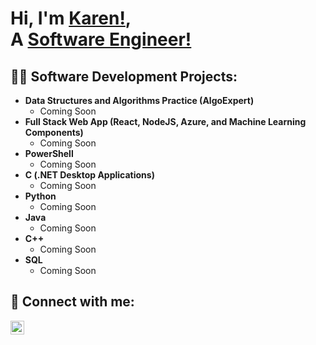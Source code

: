 <h1>Hi, I'm <a href="https://www.linkedin.com/in/karen-m-ross/">Karen!</a>, <br/>A <a href="https://github.com/mm1m5">Software Engineer!</a></h1>

<h2>👨‍💻 Software Development Projects:</h2>

- <b>Data Structures and Algorithms Practice (AlgoExpert)</b>
  - Coming Soon
- <b>Full Stack Web App (React, NodeJS, Azure, and Machine Learning Components)</b>
  - Coming Soon
- <b>PowerShell</b>
  - Coming Soon
- <b>C (.NET Desktop Applications)</b>
  - Coming Soon
- <b>Python</b>
  - Coming Soon
- <b>Java</b>
  - Coming Soon
- <b>C++</b>
  - Coming Soon
- <b>SQL</b>
  - Coming Soon

<h2> 🤳 Connect with me:</h2>

[<img align="left" alt="JoshMadakor | LinkedIn" width="22px" src="https://cdn.jsdelivr.net/npm/simple-icons@v3/icons/linkedin.svg" />][linkedin]

[linkedin]: https://www.linkedin.com/in/karen-m-ross/

<!--
**joshmadakor1/joshmadakor1** is a ✨ _special_ ✨ repository because its `README.md` (this file) appears on your GitHub profile.

Here are some ideas to get you started:

- 🔭 I’m currently working on ...
- 🌱 I’m currently learning ...
- 👯 I’m looking to collaborate on ...
- 🤔 I’m looking for help with ...
- 💬 Ask me about ...
- 📫 How to reach me: ...
- 😄 Pronouns: ...
- ⚡ Fun fact: ...
-->
